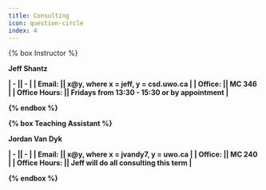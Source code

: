 ```yaml
---
title: Consulting
icon: question-circle
index: 4
---
```


{% box Instructor %}

<b>Jeff Shantz<b/>

| - || - |
| Email: || x@y, where x = jeff, y = csd.uwo.ca |
| Office: || MC 346 |
| Office Hours: || Fridays from 13:30 - 15:30 or by appointment |

{% endbox %}

{% box Teaching Assistant %}

<b>Jordan Van Dyk<b/>

| - || - |
| Email: || x@y, where x = jvandy7, y = uwo.ca |
| Office: || MC 240 |
| Office Hours: || Jeff will do all consulting this term |

{% endbox %}
